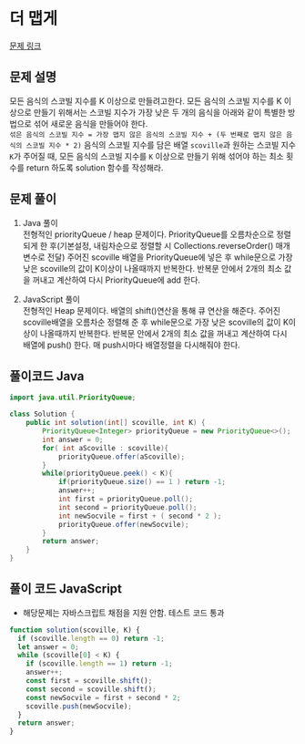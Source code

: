 # 더 맵게

[문제 링크](https://programmers.co.kr/learn/courses/30/lessons/42626)

## 문제 설명

모든 음식의 스코빌 지수를 K 이상으로 만들려고한다. 모든 음식의 스코빌 지수를 K 이상으로 만들기 위해서는 스코빌 지수가 가장 낮은 두 개의 음식을 아래와 같이 특별한 방법으로 섞어 새로운 음식을 만들어야 한다.  
`섞은 음식의 스코빌 지수 = 가장 맵지 않은 음식의 스코빌 지수 + (두 번째로 맵지 않은 음식의 스코빌 지수 * 2)`
음식의 스코빌 지수를 담은 배열 `scoville`과 원하는 스코빌 지수 `K`가 주어질 때, 모든 음식의 스코빌 지수를 `K` 이상으로 만들기 위해 섞어야 하는 최소 횟수를 return 하도록 solution 함수를 작성해라.

## 문제 풀이

1. Java 풀이  
   전형적인 priorityQueue / heap 문제이다.
   PriorityQueue를 오름차순으로 정렬되게 한 후(기본설정, 내림차순으로 정렬할 시 Collections.reverseOrder() 매개변수로 전달)
   주어진 scoville 배열을 PriorityQueue에 넣은 후 while문으로 가장 낮은 scoville의 값이 K이상이 나올때까지 반복한다. 반복문 안에서 2개의 최소 값을 꺼내고 계산하여 다시 PriorityQueue에 add 한다.

2. JavaScript 풀이  
   전형적인 Heap 문제이다. 배열의 shift()연산을 통해 큐 연산을 해준다.
   주어진 scoville배열을 오름차순 정렬해 준 후 while문으로 가장 낮은 scoville의 값이 K이상이 나올때까지 반복한다. 반복문 안에서 2개의 최소 값을 꺼내고 계산하여 다시 배열에 push() 한다. 매 push시마다 배열정렬을 다시해줘야 한다.

## 풀이코드 Java

```java
import java.util.PriorityQueue;

class Solution {
    public int solution(int[] scoville, int K) {
        PriorityQueue<Integer> priorityQueue = new PriorityQueue<>();
        int answer = 0;
        for( int aScoville : scoville){
            priorityQueue.offer(aScoville);
        }
        while(priorityQueue.peek() < K){
            if(priorityQueue.size() == 1 ) return -1;
            answer++;
            int first = priorityQueue.poll();
            int second = priorityQueue.poll();
            int newSocvile = first + ( second * 2 );
            priorityQueue.offer(newSocvile);
        }
        return answer;
    }
}
```

## 풀이 코드 JavaScript

- 해당문제는 자바스크립트 채점을 지원 안함. 테스트 코드 통과

```js
function solution(scoville, K) {
  if (scoville.length == 0) return -1;
  let answer = 0;
  while (scoville[0] < K) {
    if (scoville.length == 1) return -1;
    answer++;
    const first = scoville.shift();
    const second = scoville.shift();
    const newSocvile = first + second * 2;
    scoville.push(newSocvile);
  }
  return answer;
}
```
